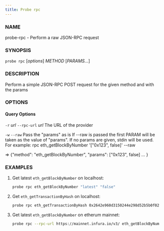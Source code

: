 ```yaml
---
title: Probe rpc
---
```


### NAME

probe-rpc - Perform a raw JSON-RPC request

### SYNOPSIS

`probe rpc` [*options*] _METHOD_ [*PARAMS...*]

### DESCRIPTION

Perform a simple JSON-RPC POST request for the given method and with the params

### OPTIONS

#### Query Options

`-r` _url_
`--rpc-url` _url_
The URL of the provider

`-w`
`--raw`
Pass the "params" as is
If --raw is passed the first PARAM will be taken as the value of "params". If no params are given, stdin will be used. For example:
rpc eth_getBlockByNumber '["0x123", false]' --raw

=> \{"method": "eth_getBlockByNumber", "params": ["0x123", false] ... }

### EXAMPLES

1. Get latest `eth_getBlockByNumber` on localhost:

   ```sh
   probe rpc eth_getBlockByNumber "latest" "false"
   ```

2. Get `eth_getTransactionByHash` on localhost:

   ```sh
   probe rpc eth_getTransactionByHash 0x2642e960d3150244e298d52b5b0f024782253e6d0b2c9a01dd4858f7b4665a3f
   ```

3. Get latest `eth_getBlockByNumber` on etherum mainnet:

   ```sh
   probe rpc --rpc-url https://mainnet.infura.io/v3/ eth_getBlockByNumber "latest" "false"
   ```
